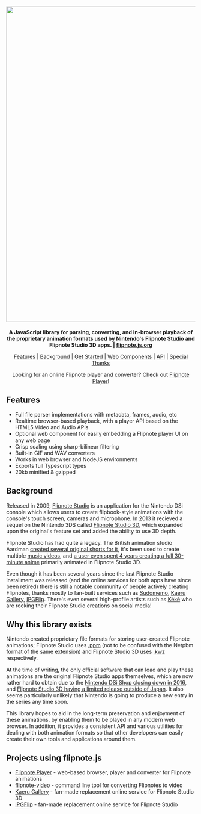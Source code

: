 <h1 align="center"><a href="//flipnote.js.org" target="blank"><img width="838px" src="https://raw.githubusercontent.com/jaames/flipnote.js/master/assets/ghbanner@2x.png"/></a></h1>

<p align="center">
  <b>A JavaScript library for parsing, converting, and in-browser playback of the proprietary animation formats used by Nintendo's Flipnote Studio and Flipnote Studio 3D apps. | <a href="//flipnote.js.org" target="blank">flipnote.js.org</a></b>
</p>

<p align="center">
   <a href="#features">Features</a> | <a href="#background">Background</a> | <a href="https://flipnote.js.org/pages/docs/get-started.html">Get Started</a> | <a href="https://flipnote.js.org/pages/docs/web-components.html">Web Components</a> | <a href="https://flipnote.js.org/globals.html">API</a> | <a href="https://flipnote.js.org/pages/docs/acknowledgements.html">Special Thanks</a>
</p>

<p align="center">
  Looking for an online Flipnote player and converter? Check out <a href="https://flipnote.rakujira.jp/">Flipnote Player</a>!
</p>

## Features

* Full file parser implementations with metadata, frames, audio, etc
* Realtime browser-based playback, with a player API based on the HTML5 Video and Audio APIs
* Optional web component for easily embedding a Flipnote player UI on any web page
* Crisp scaling using sharp-bilinear filtering
* Built-in GIF and WAV converters
* Works in web browser and NodeJS environments
* Exports full Typescript types
* 20kb minified & gzipped

## Background

Released in 2009, [Flipnote Studio](https://en.wikipedia.org/wiki/Flipnote_Studio) is an application for the Nintendo DSi console which allows users to create flipbook-style animations with the console's touch screen, cameras and microphone. In 2013 it recieved a sequel on the Nintendo 3DS called [Flipnote Studio 3D](https://en.wikipedia.org/wiki/Flipnote_Studio_3D), which expanded upon the original's feature set and added the ability to use 3D depth.

Flipnote Studio has had quite a legacy. The British animation studio Aardman [created several original shorts for it](https://www.nintendolife.com/news/2009/12/aardman_create_zelda_flipnote), it's been used to create multiple [music videos](https://www.youtube.com/watch?v=K3m3_7RoGZk), and [a user even spent 4 years creating a full 30-minute anime](https://nintendoeverything.com/3ds-user-spends-four-years-making-an-anime-in-flipnote-studio-3d/) primarily animated in Flipnote Studio 3D.

Even though it has been several years since the last Flipnote Studio installment was released (and the online services for both apps have since been retired) there is still a notable community of people actively creating Flipnotes, thanks mostly to fan-built services such as [Sudomemo](https://www.sudomemo.net/), [Kaeru Gallery](https://gallery.kaeru.world/), [IPGFlip](https://ipgflip.xyz/). There's even several high-profile artists such as [Kéké](https://twitter.com/Kekeflipnote) who are rocking their Flipnote Studio creations on social media!

## Why this library exists

Nintendo created proprietary file formats for storing user-created Flipnote animations; Flipnote Studio uses [.ppm](https://github.com/Flipnote-Collective/flipnote-studio-docs/wiki/PPM-format) (not to be confused with the Netpbm format of the same extension) and Flipnote Studio 3D uses [.kwz](https://github.com/Flipnote-Collective/flipnote-studio-3d-docs/wiki/KWZ-Format) respectively. 

At the time of writing, the only official software that can load and play these animations are the original Flipnote Studio apps themselves, which are now rather hard to obtain due to the [Nintendo DSi Shop closing down in 2016](https://www.nintendo.co.uk/News/2016/March/Important-information-about-the-discontinuation-of-the-Nintendo-DSi-Shop-1095977.html), and [Flipnote Studio 3D having a limited release outside of Japan](https://www.nintendolife.com/news/2016/03/reminder_flipnote_studio_3d_debuting_in_europe_as_my_nintendo_account_incentive). It also seems particularly unlikely that Nintendo is going to produce a new entry in the series any time soon.

This library hopes to aid in the long-term preservation and enjoyment of these animations, by enabling them to be played in any modern web browser. In addition, it provides a consistent API and various utilities for dealing with both animation formats so that other developers can easily create their own tools and applications around them.

## Projects using flipnote.js

* [Flipnote Player](http://flipnote.rakujira.jp/) - web-based browser, player and converter for Flipnote animations
* [flipnote-video](https://github.com/jaames/flipnote-video) - command line tool for converting Flipnotes to video
* [Kaeru Gallery](https://gallery.kaeru.world/) - fan-made replacement online service for Flipnote Studio 3D
* [IPGFlip](https://ipgflip.xyz/) - fan-made replacement online service for Flipnote Studio